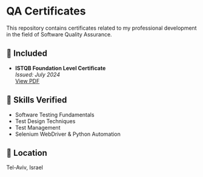 # QA Certificates

This repository contains certificates related to my professional development in the field of Software Quality Assurance.

## 📜 Included

- **ISTQB Foundation Level Certificate**  
  *Issued: July 2024*  
  [View PDF](https://github.com/iwtzmn/certificates/blob/main/ISTQB_Certificate.pdf)

## 🔧 Skills Verified

- Software Testing Fundamentals  
- Test Design Techniques  
- Test Management  
- Selenium WebDriver & Python Automation

## 📍 Location

Tel-Aviv, Israel

